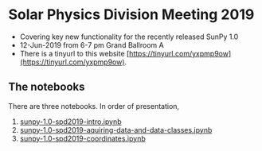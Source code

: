 # Solar Physics Division Meeting 2019

* Covering key new functionality for the recently released SunPy 1.0
* 12-Jun-2019 from 6-7 pm Grand Ballroom A
* There is a tinyurl to this website [https://tinyurl.com/yxpmp9ow](https://tinyurl.com/yxpmp9ow).

## The notebooks
There are three notebooks. In order of presentation,
1. [sunpy-1.0-spd2019-intro.ipynb](sunpy-1.0-spd2019-intro.ipynb)
2. [sunpy-1.0-spd2019-aquiring-data-and-data-classes.ipynb](sunpy-1.0-spd2019-aquiring-data-and-data-classes.ipynb)
3. [sunpy-1.0-spd2019-coordinates.ipynb](sunpy-1.0-spd2019-coordinates.ipynb)

